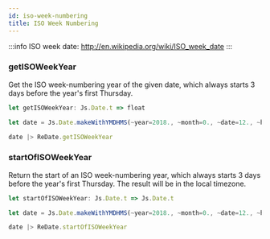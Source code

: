 ```yaml
---
id: iso-week-numbering
title: ISO Week Numbering
---
```


:::info
ISO week date: http://en.wikipedia.org/wiki/ISO_week_date
:::

### getISOWeekYear

Get the ISO week-numbering year of the given date, which always starts 3 days before the year's first Thursday.

```js
let getISOWeekYear: Js.Date.t => float
```

```js
let date = Js.Date.makeWithYMDHMS(~year=2018., ~month=0., ~date=12., ~hours=16., ~minutes=50., ~seconds=12., ())

date |> ReDate.getISOWeekYear
```

### startOfISOWeekYear

Return the start of an ISO week-numbering year, which always starts 3 days before the year's first Thursday. The result will be in the local timezone.

```js
let startOfISOWeekYear: Js.Date.t => Js.Date.t
```

```js
let date = Js.Date.makeWithYMDHMS(~year=2018., ~month=0., ~date=12., ~hours=16., ~minutes=50., ~seconds=12., ())

date |> ReDate.startOfISOWeekYear
```
